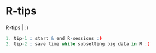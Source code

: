 # R-tips
R-tips | :)

```R
1. tip-1 : start & end R-sessions :)
2. tip-2 : save time while subsetting big data in R :)
```

